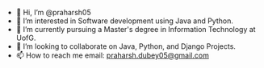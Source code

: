 - 👋 Hi, I’m @praharsh05
- 👀 I’m interested in Software development using Java and Python.
- 🌱 I’m currently pursuing a Master's degree in Information Technology at UofG.
- 💞️ I’m looking to collaborate on Java, Python, and Django Projects.
- 📫 How to reach me email: praharsh.dubey05@gmail.com

<!---
praharsh05/praharsh05 is a ✨ special ✨ repository because its `README.md` (this file) appears on your GitHub profile.
You can click the Preview link to take a look at your changes.
--->

